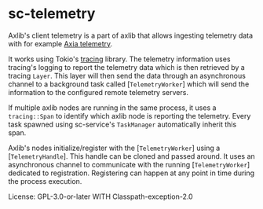 # sc-telemetry

Axlib's client telemetry is a part of axlib that allows ingesting telemetry data
with for example [Axia telemetry](https://github.com/axiatech/axlib-telemetry).

It works using Tokio's [tracing](https://github.com/tokio-rs/tracing/) library. The telemetry
information uses tracing's logging to report the telemetry data which is then retrieved by a
tracing `Layer`. This layer will then send the data through an asynchronous channel to a
background task called [`TelemetryWorker`] which will send the information to the configured
remote telemetry servers.

If multiple axlib nodes are running in the same process, it uses a `tracing::Span` to
identify which axlib node is reporting the telemetry. Every task spawned using sc-service's
`TaskManager` automatically inherit this span.

Axlib's nodes initialize/register with the [`TelemetryWorker`] using a [`TelemetryHandle`].
This handle can be cloned and passed around. It uses an asynchronous channel to communicate with
the running [`TelemetryWorker`] dedicated to registration. Registering can happen at any point
in time during the process execution.

License: GPL-3.0-or-later WITH Classpath-exception-2.0
